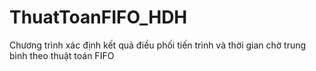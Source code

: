 # ThuatToanFIFO_HDH
Chương trình xác định kết quả  điều phối tiến trình và thời gian chờ trung bình  theo thuật toán FIFO                                        
